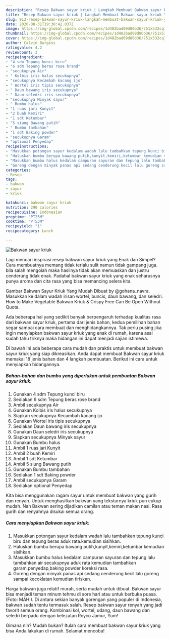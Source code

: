 ```yaml
---
description: "Resep Bakwan sayur kriuk | Langkah Membuat Bakwan sayur kriuk Yang Sempurna"
title: "Resep Bakwan sayur kriuk | Langkah Membuat Bakwan sayur kriuk Yang Sempurna"
slug: 913-resep-bakwan-sayur-kriuk-langkah-membuat-bakwan-sayur-kriuk-yang-sempurna
date: 2020-08-31T19:30:42.037Z
image: https://img-global.cpcdn.com/recipes/1d482bad09d80b36/751x532cq70/bakwan-sayur-kriuk-foto-resep-utama.jpg
thumbnail: https://img-global.cpcdn.com/recipes/1d482bad09d80b36/751x532cq70/bakwan-sayur-kriuk-foto-resep-utama.jpg
cover: https://img-global.cpcdn.com/recipes/1d482bad09d80b36/751x532cq70/bakwan-sayur-kriuk-foto-resep-utama.jpg
author: Calvin Burgess
ratingvalue: 4.2
reviewcount: 3
recipeingredient:
- "4 sdm Tepung kunci biru"
- "6 sdm Tepung beras rose brand"
- "secukupnya Air"
- " Kolbis iris halus secukupnya"
- "secukupnya Kecambah kacang ijo"
- " Wortel iris tipis secukupnya"
- " Daun bawang iris secukupnya"
- " Daun seledri iris secukupnya"
- "secukupnya Minyak sayur"
- " Bumbu halus"
- "1 ruas jari Kunyit"
- "2 buah Kemiri"
- "1 sdt Ketumbar"
- "5 siung Bawang putih"
- " Bumbu tambahan"
- "1 sdt Baking powder"
- "secukupnya Garam"
- "optional Penyedap"
recipeinstructions:
- "Masukkan potongan sayur kedalam wadah lalu tambahkan tepung kunci biru dan tepung beras aduk rata.kemudian sisihkan."
- "Haluskan bumbu berupa bawang putih,kunyit,kemiri,ketumbar kemudian sisihkan."
- "Masukkan bumbu halus kedalam campuran sayuran dan tepung lalu tambahkan air secukupnya aduk rata kemudian tambahkan garam,penyedap,baking powder koreksi rasa."
- "Goreng dengan minyak panas api sedang cenderung kecil lalu goreng sampai kecoklatan kemudian tiriskan."
categories:
- Resep
tags:
- bakwan
- sayur
- kriuk

katakunci: bakwan sayur kriuk 
nutrition: 290 calories
recipecuisine: Indonesian
preptime: "PT25M"
cooktime: "PT53M"
recipeyield: "1"
recipecategory: Lunch

---
```



![Bakwan sayur kriuk](https://img-global.cpcdn.com/recipes/1d482bad09d80b36/751x532cq70/bakwan-sayur-kriuk-foto-resep-utama.jpg)

Lagi mencari inspirasi resep bakwan sayur kriuk yang Enak dan Simpel? Cara membuatnya memang tidak terlalu sulit namun tidak gampang juga. bila salah mengolah maka hasilnya tidak akan memuaskan dan justru cenderung tidak enak. Padahal bakwan sayur kriuk yang enak seharusnya punya aroma dan cita rasa yang bisa memancing selera kita.

Gambar Bakwan Sayur Kriuk Yang Mudah Dibuat by @gohana_navra. Masukkan ke dalam wadah irisan wortel, buncis, daun bawang, dan seledri. How to Make Vegetable Bakwan Kriuk &amp; Crispy Free Can Be Open Without Quota.

Ada beberapa hal yang sedikit banyak berpengaruh terhadap kualitas rasa dari bakwan sayur kriuk, pertama dari jenis bahan, kedua pemilihan bahan segar sampai cara membuat dan menghidangkannya. Tak perlu pusing jika ingin menyiapkan bakwan sayur kriuk yang enak di rumah, karena asal sudah tahu triknya maka hidangan ini dapat menjadi sajian istimewa.


Di bawah ini ada beberapa cara mudah dan praktis untuk membuat bakwan sayur kriuk yang siap dikreasikan. Anda dapat membuat Bakwan sayur kriuk memakai 18 jenis bahan dan 4 langkah pembuatan. Berikut ini cara untuk menyiapkan hidangannya.

<!--inarticleads1-->

##### Bahan-bahan dan bumbu yang diperlukan untuk pembuatan Bakwan sayur kriuk:

1. Gunakan 4 sdm Tepung kunci biru
1. Sediakan 6 sdm Tepung beras rose brand
1. Ambil secukupnya Air
1. Gunakan  Kolbis iris halus secukupnya
1. Siapkan secukupnya Kecambah kacang ijo
1. Gunakan  Wortel iris tipis secukupnya
1. Sediakan  Daun bawang iris secukupnya
1. Gunakan  Daun seledri iris secukupnya
1. Siapkan secukupnya Minyak sayur
1. Gunakan  Bumbu halus
1. Ambil 1 ruas jari Kunyit
1. Ambil 2 buah Kemiri
1. Ambil 1 sdt Ketumbar
1. Ambil 5 siung Bawang putih
1. Gunakan  Bumbu tambahan
1. Sediakan 1 sdt Baking powder
1. Ambil secukupnya Garam
1. Sediakan optional Penyedap


Kita bisa menggunakan ragam sayur untuk membuat bakwan yang gurih dan renyah. Untuk menghasilkan bakwan yang teksturnya kriuk pun cukup mudah. Nah Bakwan sering dijadikan camilan atau teman makan nasi. Rasa gurih dan renyahnya disukai semua orang. 

<!--inarticleads2-->

##### Cara menyiapkan Bakwan sayur kriuk:

1. Masukkan potongan sayur kedalam wadah lalu tambahkan tepung kunci biru dan tepung beras aduk rata.kemudian sisihkan.
1. Haluskan bumbu berupa bawang putih,kunyit,kemiri,ketumbar kemudian sisihkan.
1. Masukkan bumbu halus kedalam campuran sayuran dan tepung lalu tambahkan air secukupnya aduk rata kemudian tambahkan garam,penyedap,baking powder koreksi rasa.
1. Goreng dengan minyak panas api sedang cenderung kecil lalu goreng sampai kecoklatan kemudian tiriskan.


Harga bakwan juga relatif murah, serta mudah untuk dibuat. Bakwan sayur bisa menjadi teman minum tehmu di sore hari atau untuk berbuka puasa. (Foto: MAHI). Di antara sekian banyak gorengan yang populer di Indonesia, bakwan sudah tentu termasuk salah. Resep bakwan sayur renyah yang jadi favorit semua orang. Kombinasi kol, wortel, udang, daun bawang dan seledri berpadu dengan kelezatan Royco Jamur, Yum! 

Gimana nih? Mudah bukan? Itulah cara membuat bakwan sayur kriuk yang bisa Anda lakukan di rumah. Selamat mencoba!
